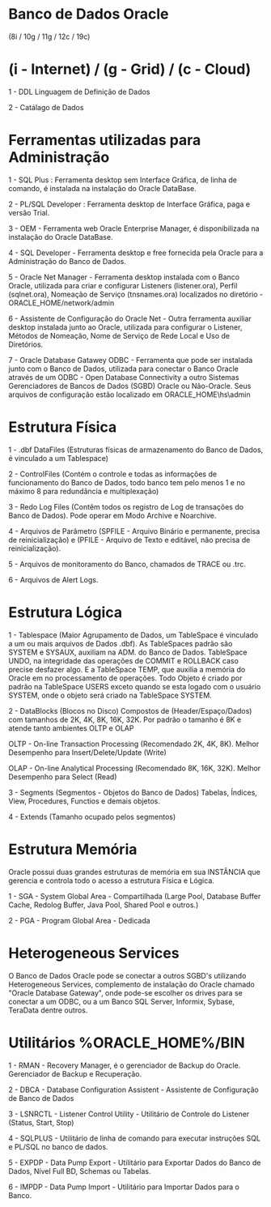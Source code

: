 # Banco de Dados Oracle
(8i / 10g / 11g / 12c / 19c)
# (i - Internet) / (g - Grid) / (c - Cloud)

1 - DDL Linguagem de Definição de Dados

2 - Catálago de Dados

# Ferramentas utilizadas para Administração
1 - SQL Plus : Ferramenta desktop sem Interface Gráfica, de linha de comando, é instalada na instalação do Oracle DataBase.

2 - PL/SQL Developer : Ferramenta desktop de Interface Gráfica, paga e versão Trial.

3 - OEM - Ferramenta web Oracle Enterprise Manager, é disponibilizada na instalação do Oracle DataBase.

4 - SQL Developer - Ferramenta desktop e free fornecida pela Oracle para a Administração do Banco de Dados.

5 - Oracle Net Manager - Ferramenta desktop instalada com o Banco Oracle, utilizada para criar e configurar Listeners (listener.ora), Perfil (sqlnet.ora), Nomeação de Serviço (tnsnames.ora) localizados no diretório - ORACLE_HOME/network/admin

6 - Assistente de Configuração do Oracle Net - Outra ferramenta auxiliar desktop instalada junto ao Oracle, utilizada para configurar o Listener, Métodos de Nomeação, Nome de Serviço de Rede Local e Uso de Diretórios.

7 - Oracle Database Gatawey ODBC - Ferramenta que pode ser instalada junto com o Banco de Dados, utilizada para conectar o Banco Oracle através de um ODBC - Open Database Connectivity a outro Sistemas Gerenciadores de Bancos de Dados (SGBD) Oracle ou Não-Oracle. Seus arquivos de configuração estão localizado em ORACLE_HOME\hs\admin

# Estrutura Física
1 - .dbf DataFiles (Estruturas físicas de armazenamento do Banco de Dados, é vinculado a um Tablespace)

2 - ControlFiles (Contém o controle e todas as informações de funcionamento do Banco de Dados, todo banco tem pelo menos 1 e no máximo 8 para redundância e multiplexação)

3 - Redo Log Files (Contêm todos os registro de Log de transações do Banco de Dados). Pode operar em Modo Archive e Noarchive.

4 - Arquivos de Parãmetro (SPFILE - Arquivo Binário e permanente, precisa de reinicialização) e (PFILE - Arquivo de Texto e editável, não precisa de reinicialização).

5 - Arquivos de monitoramento do Banco, chamados de TRACE ou .trc.

6 - Arquivos de Alert Logs.

# Estrutura Lógica
1 - Tablespace (Maior Agrupamento de Dados, um TableSpace é vinculado a um ou mais arquivos de Dados .dbf). As TableSpaces padrão são SYSTEM e SYSAUX, auxiliam na ADM. do Banco de Dados. TableSpace UNDO, na integridade das operações de COMMIT e ROLLBACK caso precise desfazer algo. E a TableSpace TEMP, que auxilia a memória do Oracle em no processamento de operações. Todo Objeto é criado por padrão na TableSpace USERS exceto quando se esta logado com o usuário SYSTEM, onde o objeto será criado na TableSpace SYSTEM.

2 - DataBlocks (Blocos no Disco)
Compostos de (Header/Espaço/Dados) com tamanhos de 2K, 4K, 8K, 16K, 32K. Por padrão o tamanho é 8K e atende tanto ambientes OLTP e OLAP

OLTP - On-line Transaction Processing (Recomendado 2K, 4K, 8K). Melhor Desempenho para Insert/Delete/Update (Write)

OLAP - On-line Analytical Processing (Recomendado 8K, 16K, 32K). Melhor Desempenho para Select (Read)

3 - Segments (Segmentos - Objetos do Banco de Dados)
Tabelas, Índices, View, Procedures, Functios e demais objetos.

4 - Extends (Tamanho ocupado pelos segmentos)

# Estrutura Memória
Oracle possui duas grandes estruturas de memória em sua INSTÂNCIA que gerencia e controla todo o acesso a estrutura Física e Lógica.

1 - SGA - System Global Area - Compartilhada
(Large Pool, Database Buffer Cache, Redolog Buffer, Java Pool, Shared Pool e outros.)

2 - PGA - Program Global Area - Dedicada

# Heterogeneous Services
O Banco de Dados Oracle pode se conectar a outros SGBD's utilizando Heterogeneous Services, complemento de instalação do Oracle chamado "Oracle Database Gateway", onde pode-se escolher os drives para se conectar a um ODBC, ou a um Banco SQL Server, Informix, Sybase, TeraData dentre outros.

# Utilitários %ORACLE_HOME%/BIN
1 - RMAN - Recovery Manager, é o gerenciador de Backup do Oracle. Gerenciador de Backup e Recuperação.

2 - DBCA - Database Configuration Assistent - Assistente de Configuração de Banco de Dados

3 - LSNRCTL - Listener Control Utility - Utilitário de Controle do Listener (Status, Start, Stop)

4 - SQLPLUS - Utilitário de linha de comando para executar instruções SQL e PL/SQL no banco de dados.

5 - EXPDP - Data Pump Export - Utilitário para Exportar Dados do Banco de Dados, Nível Full BD, Schemas ou Tabelas.

6 - IMPDP - Data Pump Import - Utilitário para Importar Dados para o Banco.
